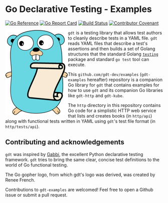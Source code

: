 # Go Declarative Testing - Examples

[![Go Reference](https://pkg.go.dev/badge/github.com/gdt-dev/examples.svg)](https://pkg.go.dev/github.com/gdt-dev/examples)
[![Go Report Card](https://goreportcard.com/badge/github.com/gdt-dev/examples)](https://goreportcard.com/report/github.com/gdt-dev/examples)
[![Build Status](https://github.com/gdt-dev/examples/actions/workflows/gate-tests.yml/badge.svg?branch=main)](https://github.com/gdt-dev/examples/actions)
[![Contributor Covenant](https://img.shields.io/badge/Contributor%20Covenant-2.1-4baaaa.svg)](CODE_OF_CONDUCT.md)

<div style="float: left">
<img align=left src="static/gdtlogo400x544.png" width=200px />
</div>

`gdt` is a testing library that allows test authors to cleanly describe tests
in a YAML file. `gdt` reads YAML files that describe a test's assertions and
then builds a set of Golang structures that the standard Golang
[`testing`](https://golang.org/pkg/testing/) package and standard `go test`
tool can execute.

This `github.com/gdt-dev/examples` (`gdt-examples` hereafter) repository is a
companion Go library for `gdt` that contains examples for how to use `gdt` and
its companion Go libraries like `gdt-http` and `gdt-kube`.

The `http` directory in this repository contains Go code for a simplistic HTTP
web service that lists and creates books (in `http/api`) along with functional
tests written in YAML using `gdt`'s test file format (in `http/tests/api`).

## Contributing and acknowledgements

`gdt` was inspired by [Gabbi](https://github.com/cdent/gabbi), the excellent
Python declarative testing framework. `gdt` tries to bring the same clear,
concise test definitions to the world of Go functional testing.

The Go gopher logo, from which gdt's logo was derived, was created by Renee
French.

Contributions to `gdt-examples` are welcomed! Feel free to open a Github issue
or submit a pull request.
